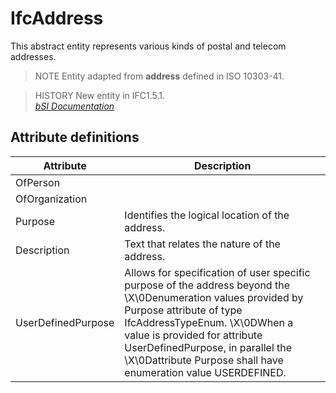 IfcAddress
==========
This abstract entity represents various kinds of postal and telecom addresses.  
  
> NOTE  Entity adapted from **address** defined in ISO 10303-41.  
  
> HISTORY  New entity in IFC1.5.1.  
[ _bSI
Documentation_](https://standards.buildingsmart.org/IFC/DEV/IFC4_2/FINAL/HTML/schema/ifcactorresource/lexical/ifcaddress.htm)


Attribute definitions
---------------------
| Attribute          | Description                                                                                                                                                                                                                                                                                                    |
|--------------------|----------------------------------------------------------------------------------------------------------------------------------------------------------------------------------------------------------------------------------------------------------------------------------------------------------------|
| OfPerson           |                                                                                                                                                                                                                                                                                                                |
| OfOrganization     |                                                                                                                                                                                                                                                                                                                |
| Purpose            | Identifies the logical location of the address.                                                                                                                                                                                                                                                                |
| Description        | Text that relates the nature of the address.                                                                                                                                                                                                                                                                   |
| UserDefinedPurpose | Allows for specification of user specific purpose of the address beyond the \X\0Denumeration values provided by Purpose attribute of type IfcAddressTypeEnum. \X\0DWhen a value is provided for attribute UserDefinedPurpose, in parallel the \X\0Dattribute Purpose shall have enumeration value USERDEFINED. |

